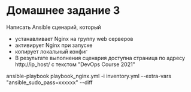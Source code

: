 # Домашнее задание 3
Написать Ansible сценарий, который

- устанавливает Nginx на группу web серверов
- активирует Nginx при запуске
- копирует локальный конфиг
- В результате выполнения сценария доступна страница по адресу http://ip_host/ с текстом "DevOps Course 2021"

ansible-playbook playbook_nginx.yml -i inventory.yml --extra-vars "ansible_sudo_pass=xxxxxx" --diff